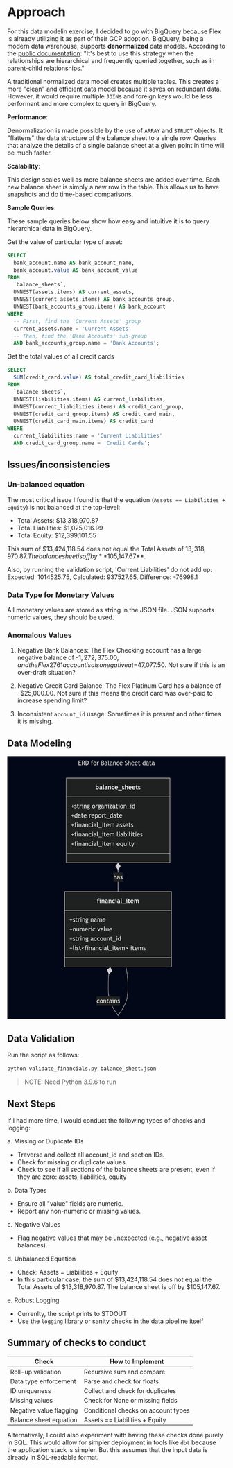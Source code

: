 # Approach

For this data modelin exercise, I decided to go with BigQuery because Flex is already utilizing it as part of their GCP adoption. BigQuery, being a modern data warehouse, supports **denormalized** data models. According to the [public documentation](https://cloud.google.com/bigquery/docs/best-practices-performance-nested): "It's best to use this strategy when the relationships are hierarchical and frequently queried together, such as in parent-child relationships."

A traditional normalized data model creates multiple tables. This creates a more "clean" and efficient data model because it saves on redundant data. However, it would require multiple `JOIN`s and foreign keys would be less performant and more complex to query in BigQuery.

**Performance**:

Denormalization is made possible by the use of `ARRAY` and `STRUCT` objects. It "flattens" the data structure of the balance sheet to a single row. Queries that analyze the details of a single balance sheet at a given point in time will be much faster.

**Scalability**:

This design scales well as more balance sheets are added over time. Each new balance sheet is simply a new row in the table. This allows us to have snapshots and do time-based comparisons.

**Sample Queries**:

These sample queries below show how easy and intuitive it is to query hierarchical data in BigQuery.

Get the value of particular type of asset:

```sql
SELECT
  bank_account.name AS bank_account_name,
  bank_account.value AS bank_account_value
FROM
  `balance_sheets`,
  UNNEST(assets.items) AS current_assets,
  UNNEST(current_assets.items) AS bank_accounts_group,
  UNNEST(bank_accounts_group.items) AS bank_account
WHERE
  -- First, find the 'Current Assets' group
  current_assets.name = 'Current Assets'
  -- Then, find the 'Bank Accounts' sub-group
  AND bank_accounts_group.name = 'Bank Accounts';
```

Get the total values of all credit cards

```sql
SELECT
  SUM(credit_card.value) AS total_credit_card_liabilities
FROM
  `balance_sheets`,
  UNNEST(liabilities.items) AS current_liabilities,
  UNNEST(current_liabilities.items) AS credit_card_group,
  UNNEST(credit_card_group.items) AS credit_card_main,
  UNNEST(credit_card_main.items) AS credit_card
WHERE
  current_liabilities.name = 'Current Liabilities'
  AND credit_card_group.name = 'Credit Cards';
```

## Issues/inconsistencies

### Un-balanced equation

The most critical issue I found is that the equation (`Assets == Liabilities + Equity`) is not balanced at the top-level:

- Total Assets: $13,318,970.87
- Total Liabilities: $1,025,016.99
- Total Equity: $12,399,101.55

This sum of $13,424,118.54 does not equal the Total Assets of $13,318,970.87. The balance sheet is off by **$105,147.67**.

Also, by running the validation script, 'Current Liabilities' do not add up: Expected: 1014525.75, Calculated: 937527.65, Difference: -76998.1

### Data Type for Monetary Values

All monetary values are stored as string in the JSON file. JSON supports numeric values, they should be used.

### Anomalous Values

1. Negative Bank Balances: The Flex Checking account has a large negative balance of -$1,272,375.00, and the Flex 2761 account is also negative at -$47,077.50. Not sure if this is an over-draft situation?

1. Negative Credit Card Balance: The Flex Platinum Card has a balance of -$25,000.00. Not sure if this means the credit card was over-paid to increase spending limit?

1. Inconsistent `account_id` usage: Sometimes it is present and other times it is missing.

## Data Modeling

![ERD Diamgram](erd.png)

## Data Validation

Run the script as follows:

```sh
python validate_financials.py balance_sheet.json
```

> NOTE: Need Python 3.9.6 to run

## Next Steps

If I had more time, I would conduct the following types of checks and logging:

a. Missing or Duplicate IDs

- Traverse and collect all account_id and section IDs.
- Check for missing or duplicate values.
- Check to see if all sections of the balance sheets are present, even if they are zero: assets, liabilities, equity

b. Data Types

- Ensure all "value" fields are numeric.
- Report any non-numeric or missing values.

c. Negative Values

- Flag negative values that may be unexpected (e.g., negative asset balances).

d. Unbalanced Equation

- Check: Assets = Liabilities + Equity
- In this particular case, the sum of $13,424,118.54 does not equal the Total Assets of $13,318,970.87. The balance sheet is off by $105,147.67.

e. Robust Logging

- Currenlty, the script prints to STDOUT
- Use the `logging` library or sanity checks in the data pipeline itself

## Summary of checks to conduct

| **Check**                  | **How to Implement**                        |
|----------------------------|---------------------------------------------|
| Roll-up validation         | Recursive sum and compare                   |
| Data type enforcement      | Parse and check for floats                  |
| ID uniqueness              | Collect and check for duplicates            |
| Missing values             | Check for None or missing fields            |
| Negative value flagging    | Conditional checks on account types         |
| Balance sheet equation     | Assets == Liabilities + Equity              |

Alternatively, I could also experiment with having these checks done purely in SQL.
This would allow for simpler deployment in tools like `dbt` because the application
stack is simpler.  But this assumes that the input data is already in SQL-readable format.
